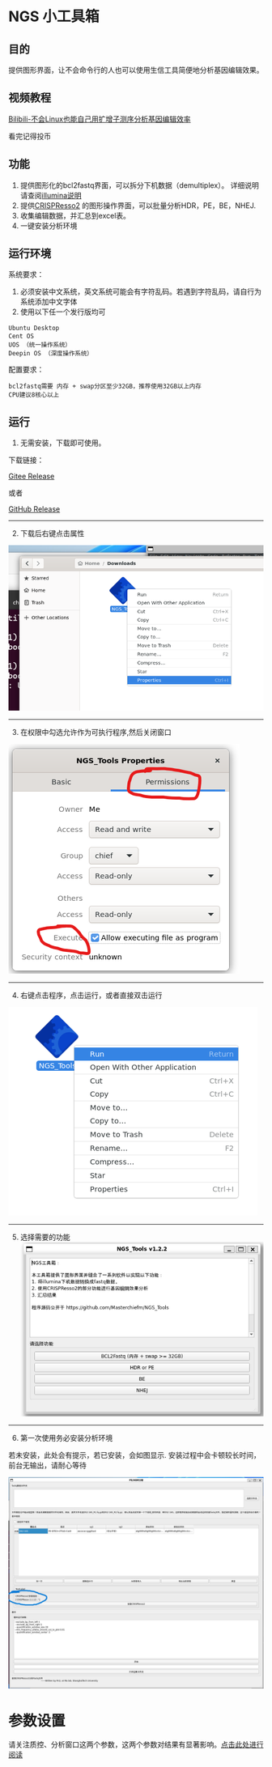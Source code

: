 # NGS 小工具箱
## 目的
提供图形界面，让不会命令行的人也可以使用生信工具简便地分析基因编辑效果。

## 视频教程
[Bilibili-不会Linux也能自己用扩增子测序分析基因编辑效率](https://www.bilibili.com/video/BV1q84y1w7HH/)

看完记得投币

## 功能
1. 提供图形化的bcl2fastq界面，可以拆分下机数据（demultiplex）。
详细说明请查阅[illumina说明](https://support.illumina.com/sequencing/sequencing_software/bcl2fastq-conversion-software.html)
2. 提供[CRISPResso2](https://github.com/pinellolab/CRISPResso2)
的图形操作界面，可以批量分析HDR，PE，BE，NHEJ.
3. 收集编辑数据，并汇总到excel表。
4. 一键安装分析环境

## 运行环境
系统要求：
1. 必须安装中文系统，英文系统可能会有字符乱码。若遇到字符乱码，请自行为系统添加中文字体
2. 使用以下任一个发行版均可
```
Ubuntu Desktop
Cent OS
UOS （统一操作系统）
Deepin OS （深度操作系统）
```


配置要求：
```
bcl2fastq需要 内存 + swap分区至少32GB，推荐使用32GB以上内存
CPU建议8核心以上
```

## 运行
1. 无需安装，下载即可使用。

下载链接：

[Gitee Release](https://gitee.com/MasterChiefm/NGS_Tools/releases/latest)

或者

[GitHub Release](https://github.com/Masterchiefm/NGS_Tools/releases/latest)

---

2. 下载后右键点击属性

![properties](1.png)

-----

3. 在权限中勾选允许作为可执行程序,然后关闭窗口

![](2.png)

----
4. 右键点击程序，点击运行，或者直接双击运行

![](3.png)

----
5. 选择需要的功能
![](4.png)

---

6. 第一次使用务必安装分析环境

若未安装，此处会有提示，若已安装，会如图显示.
安装过程中会卡顿较长时间，前台无输出，请耐心等待

![](5.png)


# 参数设置
请关注质控、分析窗口这两个参数，这两个参数对结果有显著影响。[点击此处进行阅读](https://gitee.com/MasterChiefm/NGS_Tools/blob/master/help/parameters.md)


